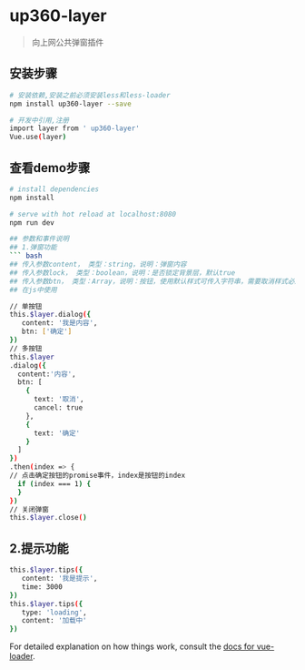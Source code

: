 # up360-layer

> 向上网公共弹窗插件

## 安装步骤

``` bash
# 安装依赖,安装之前必须安装less和less-loader 
npm install up360-layer --save

# 开发中引用,注册
import layer from ' up360-layer'
Vue.use(layer)

```

## 查看demo步骤

``` bash
# install dependencies
npm install

# serve with hot reload at localhost:8080
npm run dev

## 参数和事件说明
## 1.弹窗功能
``` bash
## 传入参数content， 类型：string，说明：弹窗内容
## 传入参数lock， 类型：boolean，说明：是否锁定背景层，默认true
## 传入参数btn， 类型：Array，说明：按钮，使用默认样式可传入字符串，需要取消样式必须传入对象，例：{text:'取消',cancel:true}
## 在js中使用

// 单按钮
this.$layer.dialog({
   content: '我是内容',
   btn: ['确定']
})
// 多按钮
this.$layer
.dialog({
  content:'内容',
  btn: [
    {
      text: '取消',
      cancel: true
    },
    {
      text: '确定'
    }
  ]
})
.then(index => {
// 点击确定按钮的promise事件，index是按钮的index
  if (index === 1) { 
  }
})
// 关闭弹窗
this.$layer.close()

```
## 2.提示功能
``` bash
this.$layer.tips({
   content: '我是提示',
   time: 3000
}) 
this.$layer.tips({
   type: 'loading',
   content: '加载中'
})

```

For detailed explanation on how things work, consult the [docs for vue-loader](http://vuejs.github.io/vue-loader).
